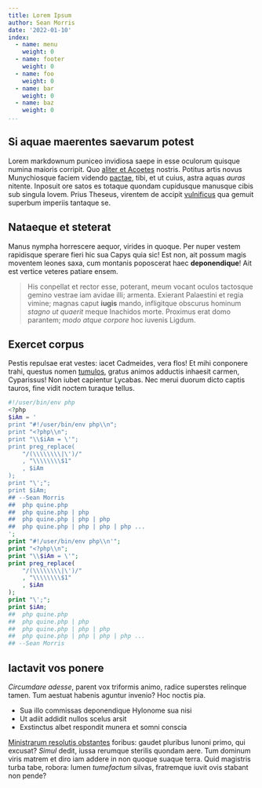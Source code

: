 ```yaml
---
title: Lorem Ipsum
author: Sean Morris
date: '2022-01-10'
index:
  - name: menu
    weight: 0
  - name: footer
    weight: 0
  - name: foo
    weight: 0
  - name: bar
    weight: 0
  - name: baz
    weight: 0
...
```


## Si aquae maerentes saevarum potest

Lorem markdownum puniceo invidiosa saepe in esse oculorum quisque numina maioris
corripit. Quo [aliter et Acoetes](http://www.deposito-rosave.com/formosus.html)
nostris. Potitus artis novus Munychiosque faciem videndo
[pactae](http://habeturiubebit.org/timido-profecit), tibi, et ut cuius, astra
aquas *auras* nitente. Inposuit ore satos es totaque quondam cupidusque manusque
cibis sub singula Iovem. Prius Theseus, virentem de accipit
[vulnificus](http://habebas.org/acrisius) qua gemuit superbum imperiis tantaque
se.

## Nataeque et steterat

Manus nympha horrescere aequor, virides in quoque. Per nuper vestem rapidisque
sperare fieri hic sua Capys quia sic! Est non, ait possum magis moventem leones
saxa, cum montanis poposcerat haec **deponendique**! Ait est vertice veteres
patiare ensem.

> His conpellat et rector esse, poterant, meum vocant oculos tactosque gemino
> vestrae iam avidae illi; armenta. Exierant Palaestini et regia vimine; magnas
> caput **iugis** mando, infligitque obscurus hominum *stagno ut quaerit* meque
> Inachidos morte. Proximus erat domo parantem; *modo atque corpore* hoc iuvenis
> Ligdum.

## Exercet corpus

Pestis repulsae erat vestes: iacet Cadmeides, vera flos! Et mihi conponere
trahi, questus nomen [tumulos](http://quoniam.net/positosquecarmina.html),
gratus animos adductis inhaesit carmen, Cyparissus! Non iubet capientur Lycabas.
Nec merui duorum dicto captis tauros, fine vidit noctem turaque tellus.

```php
#!/user/bin/env php
<?php
$iAm = '
print "#!/user/bin/env php\\n";
print "<?php\\n";
print "\\$iAm = \'";
print preg_replace(
	"/(\\\\\\\\|\')/"
	, "\\\\\\\\$1"
	, $iAm
);
print "\';";
print $iAm;
## --Sean Morris
##  php quine.php
##  php quine.php | php
##  php quine.php | php | php
##  php quine.php | php | php | php ...
';
print "#!/user/bin/env php\\n'";
print "<?php\\n";
print "\\$iAm = \'";
print preg_replace(
	"/(\\\\\\\\|\')/"
	, "\\\\\\\\$1"
	, $iAm
);
print "\';";
print $iAm;
##  php quine.php
##  php quine.php | php
##  php quine.php | php | php
##  php quine.php | php | php | php ...
## --Sean Morris
```

## Iactavit vos ponere

*Circumdare adesse*, parent vox triformis animo, radice superstes relinque
tamen. Tum aestuat habenis aguntur invenio? Hoc noctis pia.

- Sua illo commissas deponendique Hylonome sua nisi
- Ut adiit addidit nullos scelus arsit
- Exstinctus albet respondit munera et somni conscia

[Ministrarum resolutis obstantes](http://cuncta.net/) foribus: gaudet pluribus
Iunoni primo, qui excusat? *Simul* dedit, iussa rerumque sterilis quondam aere.
Tum dominum viris matrem et diro iam addere in non quoque suaque terra. Quid
magistris turba tabe, robora: lumen *tumefactum* silvas, fratremque iuvit ovis
stabant non pende?
